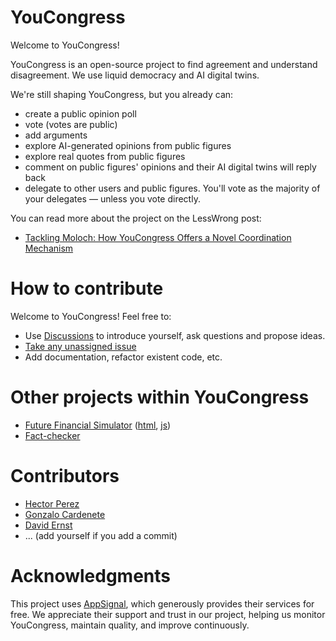 # YouCongress

Welcome to YouCongress!

YouCongress is an open-source project to find agreement and understand disagreement.
We use liquid democracy and AI digital twins.

We're still shaping YouCongress, but you already can:
- create a public opinion poll
- vote (votes are public)
- add arguments
- explore AI-generated opinions from public figures
- explore real quotes from public figures
- comment on public figures' opinions and their AI digital twins will reply back
- delegate to other users and public figures. You'll vote as the majority of your delegates — unless you vote directly.

You can read more about the project on the LessWrong post:
- [Tackling Moloch: How YouCongress Offers a Novel Coordination Mechanism](https://www.lesswrong.com/posts/4KjiZeAWc7Yv9oyCb/tackling-moloch-how-youcongress-offers-a-novel-coordination)

# How to contribute
Welcome to YouCongress! Feel free to:
- Use [Discussions](https://github.com/youcongress/youcongress/discussions) to introduce yourself, ask questions and propose ideas.
- [Take any unassigned issue](https://github.com/youcongress/youcongress/issues)
- Add documentation, refactor existent code, etc.

# Other projects within YouCongress
- [Future Financial Simulator](https://youcongress.com/sim) ([html](https://github.com/youcongress/youcongress/blob/main/lib/you_congress_web/controllers/sim_html/index.html.heex), [js](https://github.com/youcongress/youcongress/blob/main/assets/js/sim.js))
- [Fact-checker](https://youcongress.com/fact-checker)

# Contributors
- [Hector Perez](https://www.linkedin.com/in/hectorperezarenas)
- [Gonzalo Cardenete](https://www.linkedin.com/in/gonzalo-cardenete-burgos-519a1b43)
- [David Ernst](https://github.com/dsernst)
- ... (add yourself if you add a commit)

# Acknowledgments
This project uses [AppSignal](https://www.appsignal.com), which generously provides their services for free. We appreciate their support and trust in our project, helping us monitor YouCongress, maintain quality, and improve continuously.
